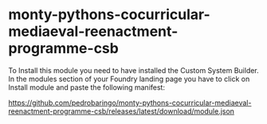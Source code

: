 # monty-pythons-cocurricular-mediaeval-reenactment-programme-csb
 
To Install this module you need to have installed the Custom System Builder. In the modules section of your Foundry landing page you have to click on Install module and paste the following manifest:

https://github.com/pedrobaringo/monty-pythons-cocurricular-mediaeval-reenactment-programme-csb/releases/latest/download/module.json
